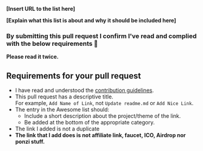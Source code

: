 <!-- Congrats on creating an Awesome list! 🎉 -->


<!-- Please fill in the below placeholders -->

**[Insert URL to the list here]**

**[Explain what this list is about and why it should be included here]**


### By submitting this pull request I confirm I've read and complied with the below requirements 🖖

**Please read it twice.**

## Requirements for your pull request

- I have read and understood the [contribution guidelines](https://github.com/0xtokens/awesome-blockchain/blob/master/CONTRIBUTING.md).
- This pull request has a descriptive title.<br>For example, `Add Name of Link`, not `Update readme.md` or `Add Nice Link`.
- The entry in the Awesome list should:
	- Include a short description about the project/theme of the link.
	- Be added at the bottom of the appropriate category.
- The link I added is not a duplicate
- **The link that I add does is not affiliate link, faucet, ICO, Airdrop nor ponzi stuff.**